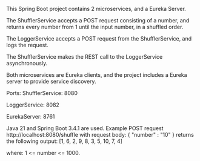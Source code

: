 This Spring Boot project contains 2 microservices, and a Eureka Server. 

The ShufflerService accepts a POST request consisting of a number, and returns every number from 1 until the input number, in a shuffled order.  

The LoggerService accepts a POST request from the ShufflerService, and logs the request.

The ShufflerService makes the REST call to the LoggerService asynchronously.

Both microservices are Eureka clients, and the project includes a Eureka server to provide service discovery.

Ports:
ShufflerService: 8080

LoggerService: 8082

EurekaServer: 8761

Java 21 and Spring Boot 3.4.1 are used.
Example POST request http://localhost:8080/shuffle with request body:
{ "number" : "10" }
returns the following output: [1, 6, 2, 9, 8, 3, 5, 10, 7, 4]

where:  1 <= number <= 1000.
